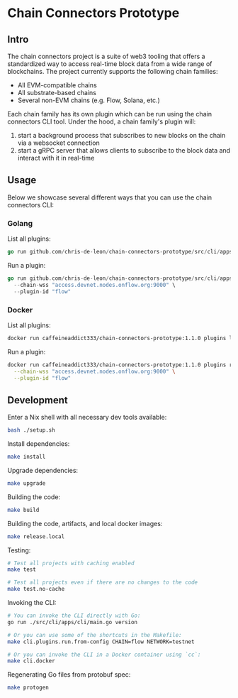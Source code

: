 # Chain Connectors Prototype

## Intro

The chain connectors project is a suite of web3 tooling that offers a standardized way to access real-time block data from a wide range of blockchains. The project currently supports the following chain families:

- All EVM-compatible chains
- All substrate-based chains
- Several non-EVM chains (e.g. Flow, Solana, etc.)

Each chain family has its own plugin which can be run using the chain connectors CLI tool. Under the hood, a chain family's plugin will:

1. start a background process that subscribes to new blocks on the chain via a websocket connection
1. start a gRPC server that allows clients to subscribe to the block data and interact with it in real-time

## Usage

Below we showcase several different ways that you can use the chain connectors CLI:

### Golang

List all plugins:

```go
go run github.com/chris-de-leon/chain-connectors-prototype/src/cli/apps/cli plugins list github
```

Run a plugin:

```go
go run github.com/chris-de-leon/chain-connectors-prototype/src/cli/apps/cli plugins run from-cli \
  --chain-wss "access.devnet.nodes.onflow.org:9000" \
  --plugin-id "flow"
```

### Docker

List all plugins:

```sh
docker run caffeineaddict333/chain-connectors-prototype:1.1.0 plugins list github
```

Run a plugin:

```sh
docker run caffeineaddict333/chain-connectors-prototype:1.1.0 plugins run from-cli \
  --chain-wss "access.devnet.nodes.onflow.org:9000" \
  --plugin-id "flow"
```

## Development

Enter a Nix shell with all necessary dev tools available:

```sh
bash ./setup.sh
```

Install dependencies:

```sh
make install
```

Upgrade dependencies:

```sh
make upgrade
```

Building the code:

```sh
make build
```

Building the code, artifacts, and local docker images:

```sh
make release.local
```

Testing:

```sh
# Test all projects with caching enabled
make test

# Test all projects even if there are no changes to the code
make test.no-cache
```

Invoking the CLI:

```sh
# You can invoke the CLI directly with Go:
go run ./src/cli/apps/cli/main.go version

# Or you can use some of the shortcuts in the Makefile:
make cli.plugins.run.from-config CHAIN=flow NETWORK=testnet

# Or you can invoke the CLI in a Docker container using `cc`:
make cli.docker
```

Regenerating Go files from protobuf spec:

```sh
make protogen
```
